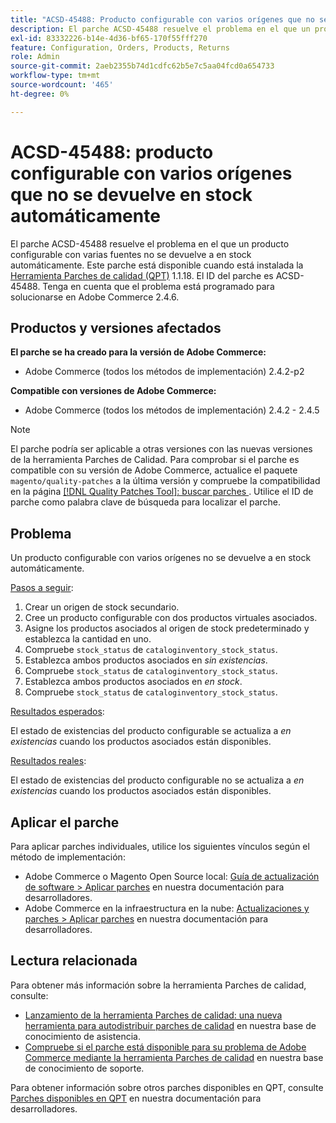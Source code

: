 ```yaml
---
title: "ACSD-45488: Producto configurable con varios orígenes que no se devuelve a en stock automáticamente"
description: El parche ACSD-45488 resuelve el problema en el que un producto configurable con varias fuentes no se devuelve a en stock automáticamente. Este parche está disponible cuando está instalada la [Quality Patches Tool (QPT)](/help/announcements/adobe-commerce-announcements/magento-quality-patches-released-new-tool-to-self-serve-quality-patches.md) 1.1.18. El ID del parche es ACSD-45488. Tenga en cuenta que el problema está programado para solucionarse en Adobe Commerce 2.4.6.
exl-id: 83332226-b14e-4d36-bf65-170f55fff270
feature: Configuration, Orders, Products, Returns
role: Admin
source-git-commit: 2aeb2355b74d1cdfc62b5e7c5aa04fcd0a654733
workflow-type: tm+mt
source-wordcount: '465'
ht-degree: 0%

---
```


# ACSD-45488: producto configurable con varios orígenes que no se devuelve en stock automáticamente

El parche ACSD-45488 resuelve el problema en el que un producto configurable con varias fuentes no se devuelve a en stock automáticamente. Este parche está disponible cuando está instalada la [Herramienta Parches de calidad (QPT)](/help/announcements/adobe-commerce-announcements/magento-quality-patches-released-new-tool-to-self-serve-quality-patches.md) 1.1.18. El ID del parche es ACSD-45488. Tenga en cuenta que el problema está programado para solucionarse en Adobe Commerce 2.4.6.

## Productos y versiones afectados

**El parche se ha creado para la versión de Adobe Commerce:**

* Adobe Commerce (todos los métodos de implementación) 2.4.2-p2

**Compatible con versiones de Adobe Commerce:**

* Adobe Commerce (todos los métodos de implementación) 2.4.2 - 2.4.5

>[!NOTE]
>
>El parche podría ser aplicable a otras versiones con las nuevas versiones de la herramienta Parches de Calidad. Para comprobar si el parche es compatible con su versión de Adobe Commerce, actualice el paquete `magento/quality-patches` a la última versión y compruebe la compatibilidad en la página [[!DNL Quality Patches Tool]: buscar parches ](https://experienceleague.adobe.com/tools/commerce-quality-patches/index.html). Utilice el ID de parche como palabra clave de búsqueda para localizar el parche.

## Problema

Un producto configurable con varios orígenes no se devuelve a en stock automáticamente.

<u>Pasos a seguir</u>:

1. Crear un origen de stock secundario.
1. Cree un producto configurable con dos productos virtuales asociados.
1. Asigne los productos asociados al origen de stock predeterminado y establezca la cantidad en uno.
1. Compruebe `stock_status` de `cataloginventory_stock_status`.
1. Establezca ambos productos asociados en *sin existencias*.
1. Compruebe `stock_status` de `cataloginventory_stock_status`.
1. Establezca ambos productos asociados en *en stock*.
1. Compruebe `stock_status` de `cataloginventory_stock_status`.

<u>Resultados esperados</u>:

El estado de existencias del producto configurable se actualiza a *en existencias* cuando los productos asociados están disponibles.

<u>Resultados reales</u>:

El estado de existencias del producto configurable no se actualiza a *en existencias* cuando los productos asociados están disponibles.

## Aplicar el parche

Para aplicar parches individuales, utilice los siguientes vínculos según el método de implementación:

* Adobe Commerce o Magento Open Source local: [Guía de actualización de software > Aplicar parches](https://experienceleague.adobe.com/en/docs/commerce-operations/tools/quality-patches-tool/usage) en nuestra documentación para desarrolladores.
* Adobe Commerce en la infraestructura en la nube: [Actualizaciones y parches > Aplicar parches](https://experienceleague.adobe.com/en/docs/commerce-cloud-service/user-guide/develop/upgrade/apply-patches) en nuestra documentación para desarrolladores.

## Lectura relacionada

Para obtener más información sobre la herramienta Parches de calidad, consulte:

* [Lanzamiento de la herramienta Parches de calidad: una nueva herramienta para autodistribuir parches de calidad](/help/announcements/adobe-commerce-announcements/magento-quality-patches-released-new-tool-to-self-serve-quality-patches.md) en nuestra base de conocimiento de asistencia.
* [Compruebe si el parche está disponible para su problema de Adobe Commerce mediante la herramienta Parches de calidad](/help/support-tools/patches-available-in-qpt-tool/check-patch-for-magento-issue-with-magento-quality-patches.md) en nuestra base de conocimiento de soporte.

Para obtener información sobre otros parches disponibles en QPT, consulte [Parches disponibles en QPT](https://experienceleague.adobe.com/tools/commerce-quality-patches/index.html) en nuestra documentación para desarrolladores.
